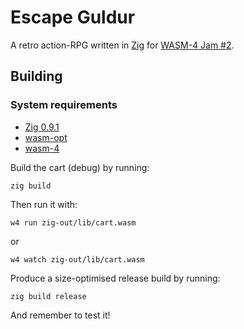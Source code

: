# Escape Guldur

A retro action-RPG written in [Zig](https://ziglang.org/) for [WASM-4 Jam #2](https://itch.io/jam/wasm4-v2).

## Building

### System requirements
- [Zig 0.9.1](https://github.com/ziglang/zig/releases/tag/0.9.1)
- [wasm-opt](https://www.npmjs.com/package/wasm-opt)
- [wasm-4](https://wasm4.org/)

Build the cart (debug) by running:

```shell
zig build
```

Then run it with:

```shell
w4 run zig-out/lib/cart.wasm
```

or

```shell
w4 watch zig-out/lib/cart.wasm
```

Produce a size-optimised release build by running:

```shell
zig build release
```

And remember to test it!

